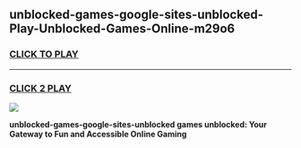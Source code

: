
## unblocked-games-google-sites-unblocked-Play-Unblocked-Games-Online-m29o6
<h3>
<a href="https://premium76.site?title=unblocked-games-google-sites-unblocked&ref=24A">CLICK TO PLAY</a></h3>
<hr>

<h3>
<a href="https://premium76.site?title=unblocked-games-google-sites-unblocked&ref=24A">CLICK 2 PLAY</a>
  
</h3>

<a href="https://premium76.site?title=unblocked-games-google-sites-unblocked&ref=24A"><img src="https://clearcache.store/games.png"></a>


**unblocked-games-google-sites-unblocked games unblocked: Your Gateway to Fun and Accessible Online Gaming**
